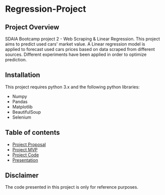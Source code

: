 # Regression-Project

## Project Overview
SDAIA Bootcamp project 2 - Web Scraping & Linear Regression. 
This project aims to  predict used cars' market value. A Linear regression model is applied to forecast used cars prices based on data scraped from different sources. Different experiments have been applied in order to optimize prediction.


## Installation
This project requires python 3.x and the following python libraries:
* Numpy
* Pandas
* Matplotlib
* BeautifulSoup
* Selenium

## Table of contents
* [Project Proposal](https://github.com/ReefSA/RegressionProject/blob/main/Project-Proposal.md)
* [Project MVP](https://github.com/ReefSA/RegressionProject/blob/main/MVP.ipynb)
* [Project Code](https://github.com/ReefSA/RegressionProject/blob/main/project_code.ipynb)
* [Presentation](https://github.com/ReefSA/RegressionProject/blob/main/RegressionPresentation.pdf)

## Disclaimer
The code presented in this project is only for reference purposes.
